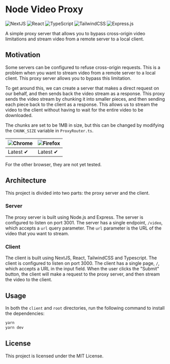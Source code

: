 # Node Video Proxy

<div algin='center'>

![NextJS](https://img.shields.io/badge/nextjs-%23000000.svg?style=for-the-badge&logo=next.js&logoColor=white)
![React](https://img.shields.io/badge/react-%2320232a.svg?style=for-the-badge&logo=react&logoColor=%2361DAFB)
![TypeScript](https://img.shields.io/badge/typescript-%23007ACC.svg?style=for-the-badge&logo=typescript&logoColor=white)
![TailwindCSS](https://img.shields.io/badge/tailwindcss-%2338B2AC.svg?style=for-the-badge&logo=tailwind-css&logoColor=white)
![Express.js](https://img.shields.io/badge/express.js-%23404d59.svg?style=for-the-badge&logo=express&logoColor=%2361DAFB)

</div>

A simple proxy server that allows you to bypass cross-origin video limitations and stream video from a remote server to a local client.

## Motivation

Some servers can be configured to refuse cross-origin requests. This is a problem when you want to stream video from a remote server to a local client. This proxy server allows you to bypass this limitation.

To get around this, we can create a server that makes a direct request on our behalf, and then sends back the video stream as a response. This proxy sends the video stream by chunking it into smaller pieces, and then sending each piece back to the client as a response. This allows us to stream the video to the client without having to wait for the entire video to be downloaded.

The chunks are set to be 1MB in size, but this can be changed by modifying the `CHUNK_SIZE` variable in `ProxyRouter.ts`.

![Chrome](https://raw.githubusercontent.com/alrra/browser-logos/main/src/chrome/chrome_48x48.png) | ![Firefox](https://raw.githubusercontent.com/alrra/browser-logos/main/src/firefox/firefox_48x48.png) 
--- | --- |
Latest ✔ | Latest ✔ |

For the other browser, they are not yet tested.

## Architecture

This project is divided into two parts: the proxy server and the client.

### Server

The proxy server is built using Node.js and Express. The server is configured to listen on port 3001. The server has a single endpoint, `/video`, which accepts a `url` query parameter. The `url` parameter is the URL of the video that you want to stream.

### Client

The client is built using NextJS, React, TailwindCSS and Typescript. The client is configured to listen on port 3000. The client has a single page, `/`, which accepts a URL in the input field. When the user clicks the "Submit" button, the client will make a request to the proxy server, and then stream the video to the client.

## Usage
In both the `client` and `root` directories, run the following command to install the dependencies:

```bash
yarn
yarn dev
```

## License
This project is licensed under the MIT License.
